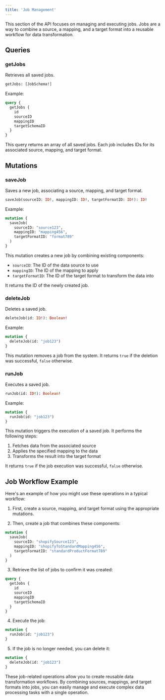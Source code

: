 ```yaml
---
title: 'Job Management'
---
```


This section of the API focuses on managing and executing jobs. Jobs are a way to combine a source, a mapping, and a target format into a reusable workflow for data transformation.

## Queries

### getJobs
Retrieves all saved jobs.

```graphql
getJobs: [JobSchema!]
```

Example:
```graphql
query {
  getJobs {
    id
    sourceID
    mappingID
    targetSchemaID
  }
}
```

This query returns an array of all saved jobs. Each job includes IDs for its associated source, mapping, and target format.

## Mutations

### saveJob
Saves a new job, associating a source, mapping, and target format.

```graphql
saveJob(sourceID: ID!, mappingID: ID!, targetFormatID: ID!): ID!
```

Example:
```graphql
mutation {
  saveJob(
    sourceID: "source123",
    mappingID: "mapping456",
    targetFormatID: "format789"
  )
}
```

This mutation creates a new job by combining existing components:
- `sourceID`: The ID of the data source to use
- `mappingID`: The ID of the mapping to apply
- `targetFormatID`: The ID of the target format to transform the data into

It returns the ID of the newly created job.

### deleteJob
Deletes a saved job.

```graphql
deleteJob(id: ID!): Boolean!
```

Example:
```graphql
mutation {
  deleteJob(id: "job123")
}
```

This mutation removes a job from the system. It returns `true` if the deletion was successful, `false` otherwise.

### runJob
Executes a saved job.

```graphql
runJob(id: ID!): Boolean!
```

Example:
```graphql
mutation {
  runJob(id: "job123")
}
```

This mutation triggers the execution of a saved job. It performs the following steps:
1. Fetches data from the associated source
2. Applies the specified mapping to the data
3. Transforms the result into the target format

It returns `true` if the job execution was successful, `false` otherwise.

## Job Workflow Example

Here's an example of how you might use these operations in a typical workflow:

1. First, create a source, mapping, and target format using the appropriate mutations.

2. Then, create a job that combines these components:

```graphql
mutation {
  saveJob(
    sourceID: "shopifySource123",
    mappingID: "shopifyToStandardMapping456",
    targetFormatID: "standardProductFormat789"
  )
}
```

3. Retrieve the list of jobs to confirm it was created:

```graphql
query {
  getJobs {
    id
    sourceID
    mappingID
    targetSchemaID
  }
}
```

4. Execute the job:

```graphql
mutation {
  runJob(id: "job123")
}
```

5. If the job is no longer needed, you can delete it:

```graphql
mutation {
  deleteJob(id: "job123")
}
```

These job-related operations allow you to create reusable data transformation workflows. By combining sources, mappings, and target formats into jobs, you can easily manage and execute complex data processing tasks with a single operation.